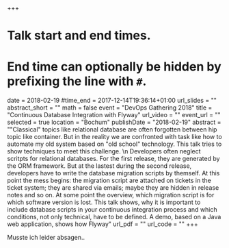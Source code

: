 +++
# Talk start and end times.
# End time can optionally be hidden by prefixing the line with `#`.
date = 2018-02-19
#time_end = 2017-12-14T19:36:14+01:00
url_slides = ""
abstract_short = ""
math = false
event = "DevOps Gathering 2018"
title = "Continuous Database Integration with Flyway"
url_video = ""
event_url = ""
selected = true
location = "Bochum"
publishDate = "2018-02-19"
abstract = "\"Classical\" topics like relational database are often forgotten between hip topic like container. But in the reality we are confronted with task like how to automate my old system based on \"old school\" technology. This talk tries to show techniques to meet this challenge. \n Developers often neglect scritpts for relational databases. For the first release, they are generated by the ORM framework. But at the lastest during the second release, developers have to write the database migration scripts by themself. At this point the mess begins: the migration script are attached on tickets in the ticket system; they are shared via emails; maybe they are hidden in release notes and so on. At some point the overview, which migration script is for which software version is lost. This talk shows, why it is important to include database scripts in your continuous integration process and which conditions, not only technical, have to be defined. A demo, based on a Java web application, shows how Flyway"
url_pdf = ""
url_code = ""
+++

Musste ich leider absagen..
